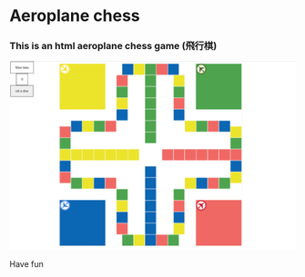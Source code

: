 # Aeroplane chess

### This is an html aeroplane chess game (飛行棋)
![alt text](https://raw.githubusercontent.com/DixonYeung/Aeroplane-chess/main/Screenshot%202021-05-18%20150629.png)

Have fun
